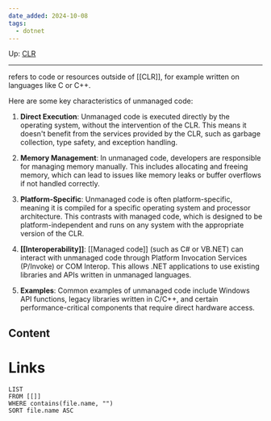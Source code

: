 ```yaml
---
date_added: 2024-10-08
tags:
  - dotnet
---
```

Up: [CLR](CLR.md)
___
refers to code or resources outside of [[CLR]], for example written on languages like C or C++.

Here are some key characteristics of unmanaged code:

1. **Direct Execution**: Unmanaged code is executed directly by the operating system, without the intervention of the CLR. This means it doesn't benefit from the services provided by the CLR, such as garbage collection, type safety, and exception handling.
    
2. **Memory Management**: In unmanaged code, developers are responsible for managing memory manually. This includes allocating and freeing memory, which can lead to issues like memory leaks or buffer overflows if not handled correctly.
    
3. **Platform-Specific**: Unmanaged code is often platform-specific, meaning it is compiled for a specific operating system and processor architecture. This contrasts with managed code, which is designed to be platform-independent and runs on any system with the appropriate version of the CLR.
    
4. **[[Interoperability]]**: [[Managed code]] (such as C# or VB.NET) can interact with unmanaged code through Platform Invocation Services (P/Invoke) or COM Interop. This allows .NET applications to use existing libraries and APIs written in unmanaged languages.
    
5. **Examples**: Common examples of unmanaged code include Windows API functions, legacy libraries written in C/C++, and certain performance-critical components that require direct hardware access.
## Content
# Links
```dataview
LIST
FROM [[]]
WHERE contains(file.name, "")
SORT file.name ASC
```
